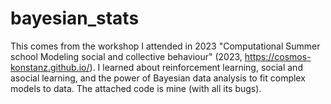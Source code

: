 # bayesian_stats
This comes from the workshop I attended in 2023 "Computational Summer school Modeling social and collective behaviour" (2023, https://cosmos-konstanz.github.io/). I learned about reinforcement learning, social and asocial learning, and the power of Bayesian data analysis to fit complex models to data. The attached code is mine (with all its bugs). 
